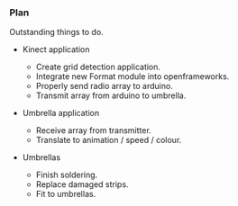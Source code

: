 ### Plan

Outstanding things to do.

- Kinect application
    - Create grid detection application.
    - Integrate new Format module into openframeworks.
    - Properly send radio array to arduino.
    - Transmit array from arduino to umbrella.

- Umbrella application
    - Receive array from transmitter.
    - Translate to animation / speed / colour.

- Umbrellas
    - Finish soldering.
    - Replace damaged strips.
    - Fit to umbrellas.
